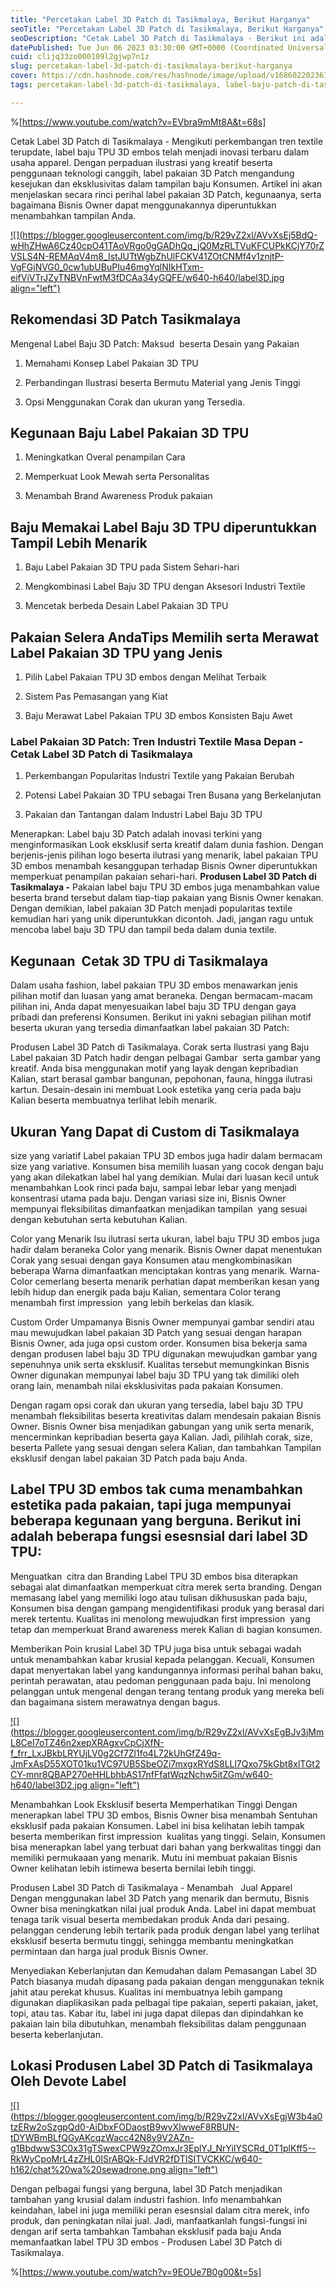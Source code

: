 ```yaml
---
title: "Percetakan Label 3D Patch di Tasikmalaya, Berikut Harganya"
seoTitle: "Percetakan Label 3D Patch di Tasikmalaya, Berikut Harganya"
seoDescription: "Cetak Label 3D Patch di Tasikmalaya - Berikut ini adalah Review dengan detail yang kami Ulas Perihal Jasa Cetak Label 3D Patch di Tasikmalaya"
datePublished: Tue Jun 06 2023 03:30:00 GMT+0000 (Coordinated Universal Time)
cuid: clijq33zo000109l2gjwp7n1z
slug: percetakan-label-3d-patch-di-tasikmalaya-berikut-harganya
cover: https://cdn.hashnode.com/res/hashnode/image/upload/v1686022023616/8f64f9cd-dd34-4801-a444-1d293b3c5bab.jpeg
tags: percetakan-label-3d-patch-di-tasikmalaya, label-baju-patch-di-tasikmalaya, label-baju-jersey-tasikmalaya

---
```


%[https://www.youtube.com/watch?v=EVbra9mMt8A&t=68s] 

Cetak Label 3D Patch di Tasikmalaya - Mengikuti perkembangan tren textile terupdate, label baju TPU 3D embos telah menjadi inovasi terbaru dalam usaha apparel. Dengan perpaduan ilustrasi yang kreatif beserta penggunaan teknologi canggih, label pakaian 3D Patch mengandung kesejukan dan eksklusivitas dalam tampilan baju Konsumen. Artikel ini akan menjelaskan secara rinci perihal label pakaian 3D Patch, kegunaanya, serta bagaimana Bisnis Owner dapat menggunakannya diperuntukkan menambahkan tampilan Anda.

[![](https://blogger.googleusercontent.com/img/b/R29vZ2xl/AVvXsEj5BdQ-wHhZHwA6Cz40cpO41TAoVRgo0gGADhQq_jQ0MzRLTVuKFCUPkKCjY70rZVSLS4N-REMAqV4m8_IstJUTtWgbZhUlFCKV41ZOtCNMf4v1znjtP-VgFGjNVG0_0cw1ubUBuPIu46mgYqlNIkHTxm-eifViVTrJZyTNBVnFwtM3fDCAa34yGQFE/w640-h640/label3D.jpg align="left")](https://blogger.googleusercontent.com/img/b/R29vZ2xl/AVvXsEj5BdQ-wHhZHwA6Cz40cpO41TAoVRgo0gGADhQq_jQ0MzRLTVuKFCUPkKCjY70rZVSLS4N-REMAqV4m8_IstJUTtWgbZhUlFCKV41ZOtCNMf4v1znjtP-VgFGjNVG0_0cw1ubUBuPIu46mgYqlNIkHTxm-eifViVTrJZyTNBVnFwtM3fDCAa34yGQFE/s900/label3D.jpg)

## Rekomendasi 3D Patch Tasikmalaya

Mengenal Label Baju 3D Patch: Maksud  beserta Desain yang Pakaian

1. Memahami Konsep Label Pakaian 3D TPU
    
2. Perbandingan Ilustrasi beserta Bermutu Material yang Jenis Tinggi
    
3. Opsi Menggunakan Corak dan ukuran yang Tersedia.
    

## Kegunaan Baju Label Pakaian 3D TPU

1. Meningkatkan Overal penampilan Cara
    
2. Memperkuat Look Mewah serta Personalitas
    
3. Menambah Brand Awareness Produk pakaian
    

## Baju Memakai Label Baju 3D TPU diperuntukkan Tampil Lebih Menarik

1. Baju Label Pakaian 3D TPU pada Sistem Sehari-hari
    
2. Mengkombinasi Label Baju 3D TPU dengan Aksesori Industri Textile
    
3. Mencetak berbeda Desain Label Pakaian 3D TPU
    

## Pakaian Selera AndaTips Memilih serta Merawat Label Pakaian 3D TPU yang Jenis

1. Pilih Label Pakaian TPU 3D embos dengan Melihat Terbaik
    
2. Sistem Pas Pemasangan yang Kiat
    
3. Baju Merawat Label Pakaian TPU 3D embos Konsisten Baju Awet
    

### Label Pakaian 3D Patch: Tren Industri Textile Masa Depan - Cetak Label 3D Patch di Tasikmalaya

1. Perkembangan Popularitas Industri Textile yang Pakaian Berubah
    
2. Potensi Label Pakaian 3D TPU sebagai Tren Busana yang Berkelanjutan
    
3. Pakaian dan Tantangan dalam Industri Label Baju 3D TPU
    

Menerapkan: Label baju 3D Patch adalah inovasi terkini yang menginformasikan Look eksklusif serta kreatif dalam dunia fashion. Dengan berjenis-jenis pilihan logo beserta ilutrasi yang menarik, label pakaian TPU 3D embos menambah kesanggupan terhadap Bisnis Owner diperuntukkan memperkuat penampilan pakaian sehari-hari. **Produsen Label 3D Patch di Tasikmalaya -** Pakaian label baju TPU 3D embos juga menambahkan value beserta brand tersebut dalam tiap-tiap pakaian yang Bisnis Owner kenakan. Dengan demikian, label pakaian 3D Patch menjadi popularitas textile kemudian hari yang unik diperuntukkan dicontoh. Jadi, jangan ragu untuk mencoba label baju 3D TPU dan tampil beda dalam dunia textile.

## Kegunaan  Cetak 3D TPU di Tasikmalaya

Dalam usaha fashion, label pakaian TPU 3D embos menawarkan jenis pilihan motif dan luasan yang amat beraneka. Dengan bermacam-macam pilihan ini, Anda dapat menyesuaikan label baju 3D TPU dengan gaya pribadi dan preferensi Konsumen. Berikut ini yakni sebagian pilihan motif beserta ukuran yang tersedia dimanfaatkan label pakaian 3D Patch:

Produsen Label 3D Patch di Tasikmalaya. Corak serta Ilustrasi yang Baju Label pakaian 3D Patch hadir dengan pelbagai Gambar  serta gambar yang kreatif. Anda bisa menggunakan motif yang layak dengan kepribadian Kalian, start berasal gambar bangunan, pepohonan, fauna, hingga ilutrasi kartun. Desain-desain ini membuat Look estetika yang ceria pada baju Kalian beserta membuatnya terlihat lebih menarik.

## Ukuran Yang Dapat di Custom di Tasikmalaya

size yang variatif Label pakaian TPU 3D embos juga hadir dalam bermacam size yang variative. Konsumen bisa memilih luasan yang cocok dengan baju yang akan dilekatkan label hal yang demikian. Mulai dari luasan kecil untuk menambahkan Look rinci pada baju, sampai lebar lebar yang menjadi konsentrasi utama pada baju. Dengan variasi size ini, Bisnis Owner mempunyai fleksibilitas dimanfaatkan menjadikan tampilan  yang sesuai dengan kebutuhan serta kebutuhan Kalian.

Color yang Menarik Isu ilutrasi serta ukuran, label baju TPU 3D embos juga hadir dalam beraneka Color yang menarik. Bisnis Owner dapat menentukan Corak yang sesuai dengan gaya Konsumen atau mengkombinasikan beberapa Warna dimanfaatkan menciptakan kontras yang menarik. Warna-Color cemerlang beserta menarik perhatian dapat memberikan kesan yang lebih hidup dan energik pada baju Kalian, sementara Color terang menambah first impression  yang lebih berkelas dan klasik.

Custom Order Umpamanya Bisnis Owner mempunyai gambar sendiri atau mau mewujudkan label pakaian 3D Patch yang sesuai dengan harapan Bisnis Owner, ada juga opsi custom order. Konsumen bisa bekerja sama dengan produsen label baju 3D TPU digunakan mewujudkan gambar yang sepenuhnya unik serta eksklusif. Kualitas tersebut memungkinkan Bisnis Owner digunakan mempunyai label baju 3D TPU yang tak dimiliki oleh orang lain, menambah nilai eksklusivitas pada pakaian Konsumen.

Dengan ragam opsi corak dan ukuran yang tersedia, label baju 3D TPU menambah fleksibilitas beserta kreativitas dalam mendesain pakaian Bisnis Owner. Bisnis Owner bisa menjadikan gabungan yang unik serta menarik, mencerminkan kepribadian beserta gaya Kalian. Jadi, pilihlah corak, size, beserta Pallete yang sesuai dengan selera Kalian, dan tambahkan Tampilan eksklusif dengan label pakaian 3D Patch pada baju Anda.

## Label TPU 3D embos tak cuma menambahkan estetika pada pakaian, tapi juga mempunyai beberapa kegunaan yang berguna. Berikut ini adalah beberapa fungsi esesnsial dari label 3D TPU:

Menguatkan  citra dan Branding Label TPU 3D embos bisa diterapkan sebagai alat dimanfaatkan memperkuat citra merek serta branding. Dengan memasang label yang memiliki logo atau tulisan dikhususkan pada baju, Konsumen bisa dengan gampang mengidentifikasi produk yang berasal dari merek tertentu. Kualitas ini menolong mewujudkan first impression  yang tetap dan memperkuat Brand awareness merek Kalian di bagian konsumen.

Memberikan Poin krusial Label 3D TPU juga bisa untuk sebagai wadah untuk menambahkan kabar krusial kepada pelanggan. Kecuali, Konsumen dapat menyertakan label yang kandungannya informasi perihal bahan baku, perintah perawatan, atau pedoman penggunaan pada baju. Ini menolong pelanggan untuk mengenal dengan terang tentang produk yang mereka beli dan bagaimana sistem merawatnya dengan bagus.

[![](https://blogger.googleusercontent.com/img/b/R29vZ2xl/AVvXsEgBJv3jMmL8CeI7oTZ46n2xepXRAgxvCpCjXfN-f_frr_LxJBkbLRYUjLV0g2Cf7Zl1fo4L72kUhGfZ49q-JmFxAsD55XOT01ku1VC97UB5SbeOZi7mxgxRYdS8LLl7Qxo75kGbt8xlTGt2CY-mnr8QBAP270eHHLbhbAS17nfFfatWqzNchw5itZGm/w640-h640/label3D2.jpg align="left")](https://blogger.googleusercontent.com/img/b/R29vZ2xl/AVvXsEgBJv3jMmL8CeI7oTZ46n2xepXRAgxvCpCjXfN-f_frr_LxJBkbLRYUjLV0g2Cf7Zl1fo4L72kUhGfZ49q-JmFxAsD55XOT01ku1VC97UB5SbeOZi7mxgxRYdS8LLl7Qxo75kGbt8xlTGt2CY-mnr8QBAP270eHHLbhbAS17nfFfatWqzNchw5itZGm/s900/label3D2.jpg)

Menambahkan Look Eksklusif beserta Memperhatikan Tinggi Dengan menerapkan label TPU 3D embos, Bisnis Owner bisa menambah Sentuhan eksklusif pada pakaian Konsumen. Label ini bisa kelihatan lebih tampak beserta memberikan first impression  kualitas yang tinggi. Selain, Konsumen bisa menerapkan label yang terbuat dari bahan yang berkwalitas tinggi dan memiliki permukaaan yang menarik. Mutu ini membuat pakaian Bisnis Owner kelihatan lebih istimewa beserta bernilai lebih tinggi.

Produsen Label 3D Patch di Tasikmalaya - Menambah   Jual Apparel Dengan menggunakan label 3D Patch yang menarik dan bermutu, Bisnis Owner bisa meningkatkan nilai jual produk Anda. Label ini dapat membuat tenaga tarik visual beserta membedakan produk Anda dari pesaing. pelanggan cenderung lebih tertarik pada produk dengan label yang terlihat eksklusif beserta bermutu tinggi, sehingga membantu meningkatkan permintaan dan harga jual produk Bisnis Owner.

Menyediakan Keberlanjutan dan Kemudahan dalam Pemasangan Label 3D Patch biasanya mudah dipasang pada pakaian dengan menggunakan teknik jahit atau perekat khusus. Kualitas ini membuatnya lebih gampang digunakan diaplikasikan pada pelbagai tipe pakaian, seperti pakaian, jaket, topi, atau tas. Kabar itu, label ini juga dapat dilepas dan dipindahkan ke pakaian lain bila dibutuhkan, menambah fleksibilitas dalam penggunaan beserta keberlanjutan.

## Lokasi Produsen Label 3D Patch di Tasikmalaya Oleh Devote Label

[![](https://blogger.googleusercontent.com/img/b/R29vZ2xl/AVvXsEgjW3b4a0tzERw2oSzgpQd0-AiDbxFODaostB9wvXIwweF8RBUN-tDYWBmBLfQGyAKcqzWacc42N8y9V2AZn-g1BbdwwS3C0x31gTSwexCPW9zZOmxJr3EplYJ_NrYiIYSCRd_0T1plKff5--RkWyCpoMrL4zZHL0ISrABQk-FJdVR2fDTISITVCKKC/w640-h162/chat%20wa%20sewadrone.png align="left")](https://wa.me/+6287838865004?text=Permisi%2C%20kak%20mau%20nanya%20tentang%20label%2C%20dapat%20informasi%20dari%20devotelabels.web.id)

Dengan pelbagai fungsi yang berguna, label 3D Patch menjadikan tambahan yang krusial dalam industri fashion. Info menambahkan keindahan, label ini juga memiliki peran esesnsial dalam citra merek, info produk, dan peningkatan nilai jual. Jadi, manfaatkanlah fungsi-fungsi ini dengan arif serta tambahkan Tambahan eksklusif pada baju Anda memanfaatkan label TPU 3D embos - Produsen Label 3D Patch di Tasikmalaya.

%[https://www.youtube.com/watch?v=9EOUe7B0g00&t=5s]